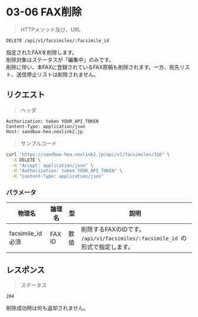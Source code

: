 # 03-06 FAX削除

> HTTPメソッド及び、URL

```
DELETE /api/v1/facsimiles/:facsimile_id
```

指定されたFAXを削除します。  
削除対象はステータスが「編集中」のみです。  
削除に伴い、本FAXに登録されているFAX原稿も削除されます。一方、宛先リスト、送信停止リストは削除されません。

## リクエスト

> ヘッダ

```
Authorization: token YOUR_API_TOKEN
Content-Type: application/json
Host: sandbox-hea.nexlink2.jp
```

> サンプルコード

``` sh
curl "https://sandbox-hea.nexlink2.jp/api/v1/facsimiles/316" \
  -X DELETE \
  -H "Accept: application/json" \
  -H "Authorization: token YOUR_API_TOKEN" \
  -H "Content-Type: application/json"
```

### パラメータ

|物理名|論理名|型|説明|
| --- | --- | --- | --- |
|facsimile_id <span class="required">必須</span>|FAX ID|数値|削除するFAXのIDです。<br>`/api/v1/facsimiles/:facsimile_id `の形式で指定します。|



## レスポンス

> ステータス

```
204
```

削除成功時は何も返却されません。
